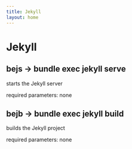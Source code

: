 ```yaml
---
title: Jekyll
layout: home
---
```


# Jekyll

## bejs -> bundle exec jekyll serve

starts the Jekyll server

required parameters: none

## bejb -> bundle exec jekyll build

builds the Jekyll project

required parameters: none
